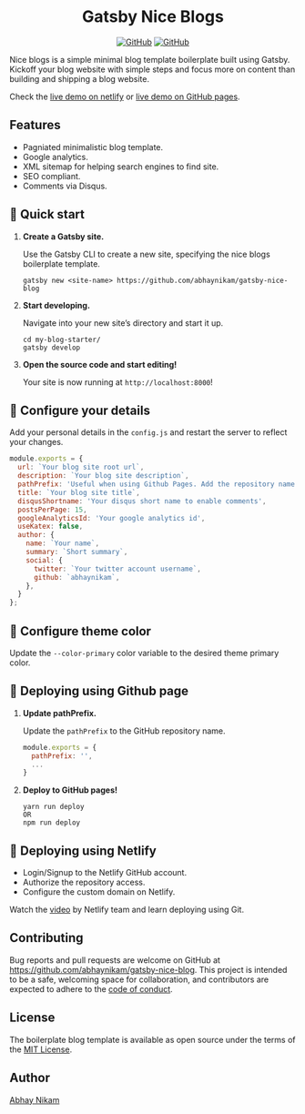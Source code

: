 <h1 align="center">
  Gatsby Nice Blogs
</h1>

<p align="center">
  <a href="https://github.com/abhaynikam/gatsby-nice-blog/blob/master/LICENSE.txt"><img alt="GitHub" src="https://img.shields.io/github/license/abhaynikam/gatsby-nice-blog?style=flat-square"></a>
  <a href="https://nostalgic-liskov-e76c32.netlify.app/"><img alt="GitHub" src="https://img.shields.io/badge/-Demo-blue?style=flat-square"></a>
</p>

Nice blogs is a simple minimal blog template boilerplate built using Gatsby. Kickoff your blog website with simple steps and focus more on content than building and shipping a blog website.

Check the [live demo on netlify](https://nostalgic-liskov-e76c32.netlify.app/) or [live demo on GitHub pages](https://abhaynikam.github.io/gatsby-nice-blog/).

## Features
- Pagniated minimalistic blog template.
- Google analytics.
- XML sitemap for helping search engines to find site.
- SEO compliant.
- Comments via Disqus.

## 🚀 Quick start

1.  **Create a Gatsby site.**

    Use the Gatsby CLI to create a new site, specifying the nice blogs boilerplate template.

    ```shell
    gatsby new <site-name> https://github.com/abhaynikam/gatsby-nice-blog
    ```

1.  **Start developing.**

    Navigate into your new site’s directory and start it up.

    ```shell
    cd my-blog-starter/
    gatsby develop
    ```

1.  **Open the source code and start editing!**

    Your site is now running at `http://localhost:8000`!


## 🧐 Configure your details

Add your personal details in the `config.js` and restart the server to reflect your changes.

```js
module.exports = {
  url: `Your blog site root url`,
  description: `Your blog site description`,
  pathPrefix: 'Useful when using Github Pages. Add the repository name here.',
  title: `Your blog site title`,
  disqusShortname: 'Your disqus short name to enable comments',
  postsPerPage: 15,
  googleAnalyticsId: 'Your google analytics id',
  useKatex: false,
  author: {
    name: `Your name`,
    summary: `Short summary`,
    social: {
      twitter: `Your twitter account username`,
      github: `abhaynikam`,
    },
  }
};
```

## 🎨 Configure theme color
Update the `--color-primary` color variable to the desired theme primary color.

## 🚢 Deploying using Github page

1.  **Update pathPrefix.**

    Update the `pathPrefix` to the GitHub repository name.

    ```js
    module.exports = {
      pathPrefix: '',
      ...
    }
    ```
2.  **Deploy to GitHub pages!**

    ```shell
    yarn run deploy
    OR
    npm run deploy
    ```

## 🚢 Deploying using Netlify

- Login/Signup to the Netlify GitHub account.
- Authorize the repository access.
- Configure the custom domain on Netlify.

Watch the [video](https://docs.netlify.com/site-deploys/create-deploys/#deploy-with-git) by Netlify team and learn deploying using Git.


## Contributing

Bug reports and pull requests are welcome on GitHub at https://github.com/abhaynikam/gatsby-nice-blog. This project is intended to be a safe, welcoming space for collaboration, and contributors are expected to adhere to the [code of conduct](https://github.com/abhaynikam/gatsby-nice-blog/blob/master/CODE_OF_CONDUCT.md).

## License

The boilerplate blog template is available as open source under the terms of the [MIT License](https://opensource.org/licenses/MIT).

## Author
[Abhay Nikam](https://www.abhaynikam.me/pages/about)

